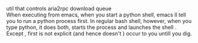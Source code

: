util that controls aria2rpc download queue        
When executing from emacs, when you start a python shell, emacs ll
tell you to run a python process first.
In regular bash shell, however, when you type python, it does both,
starts the process and launches the shell .      
Except , first is not explicit (and hence doesn't ) occur to you untill you dig.
